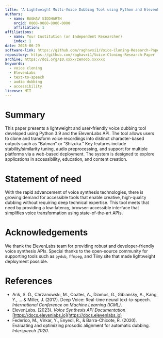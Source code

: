 ```yaml
---
title: 'A Lightweight Multi-Voice Dubbing Tool using Python and ElevenLabs API'
authors:
  - name: RAGHAV SIDDHARTH
    orcid: 0000-0000-0000-0000
    affiliation: 1
affiliations:
  - name: Your Institution (or Independent Researcher)
    index: 1
date: 2025-06-29
software-link: https://github.com/raghavxi1/Voice-Cloning-Research-Paper
repository: https://github.com/raghavxi1/Voice-Cloning-Research-Paper
archive: https://doi.org/10.xxxx/zenodo.xxxxxx
keywords:
  - voice cloning
  - ElevenLabs
  - text-to-speech
  - audio dubbing
  - accessibility
license: MIT
---
```


# Summary

This paper presents a lightweight and user-friendly voice dubbing tool developed using Python 3.9 and the ElevenLabs API. The tool allows users to clone and transform voice recordings into distinct character-based outputs such as “Batman” or “Shizuka.” Key features include stability/similarity tuning, audio preprocessing, and support for multiple platforms via a web-based deployment. The system is designed to explore applications in accessibility, education, and content creation. 

# Statement of need

With the rapid advancement of voice synthesis technologies, there is growing demand for accessible tools that enable creative, high-quality dubbing without requiring deep technical expertise. This tool meets that need by providing a low-latency, browser-accessible interface that simplifies voice transformation using state-of-the-art APIs.

# Acknowledgements

We thank the ElevenLabs team for providing robust and developer-friendly voice synthesis APIs. Special thanks to the open-source community for supporting tools such as `pydub`, `ffmpeg`, and Tiiny.site that made lightweight deployment possible.

# References

- Arik, S. Ö., Chrzanowski, M., Coates, A., Diamos, G., Gibiansky, A., Kang, Y., ... & Miller, J. (2017). Deep Voice: Real-time neural text-to-speech. *International Conference on Machine Learning (ICML)*.
- ElevenLabs. (2023). *Voice Synthesis API Documentation*. [https://docs.elevenlabs.io](https://docs.elevenlabs.io)
- Federico, M., Virkar, Y., Enyedi, R., & Barra-Chicote, R. (2020). Evaluating and optimizing prosodic alignment for automatic dubbing. *Interspeech 2020*.
